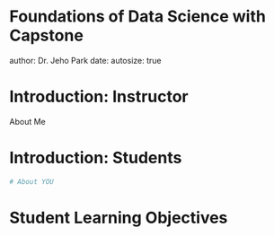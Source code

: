Foundations of Data Science with Capstone
========================================================
author: Dr. Jeho Park
date: 
autosize: true

Introduction: Instructor
========================================================
About Me


Introduction: Students
========================================================


```r
# About YOU
```

Student Learning Objectives
========================================================



